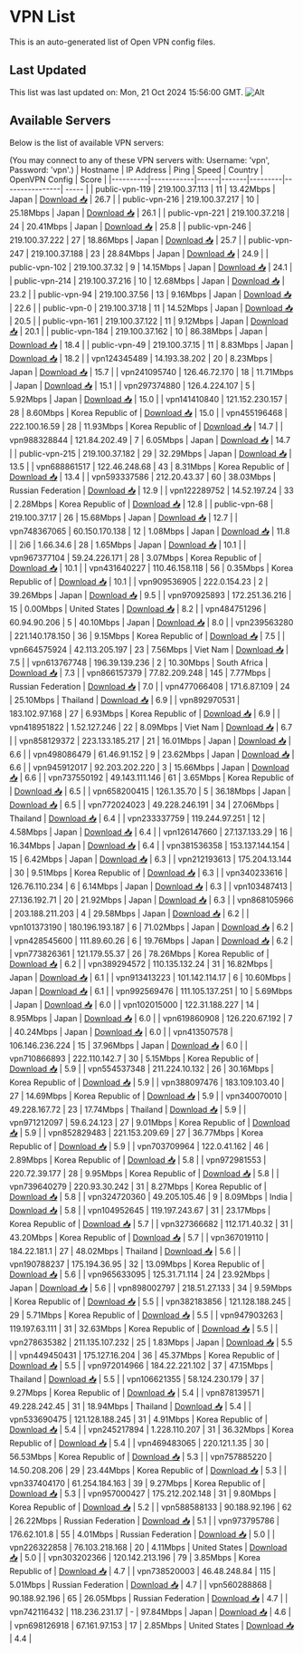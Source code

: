 # VPN List

This is an auto-generated list of Open VPN config files.

## Last Updated

This list was last updated on: Mon, 21 Oct 2024 15:56:00 GMT.
![Alt](https://repobeats.axiom.co/api/embed/186b98318ef1479477931607c1ad7d823f12451f.svg "Repobeats analytics image")

## Available Servers

Below is the list of available VPN servers:

(You may connect to any of these VPN servers with: Username: 'vpn', Password: 'vpn'.)
| Hostname | IP Address | Ping | Speed | Country | OpenVPN Config | Score |
|----------|------------|------|-------|---------|----------------| ----- |
| public-vpn-119 | 219.100.37.113 | 11 | 13.42Mbps | Japan | [Download 📥](./configs/server_0_JP.ovpn) | 26.7 |
| public-vpn-216 | 219.100.37.217 | 10 | 25.18Mbps | Japan | [Download 📥](./configs/server_1_JP.ovpn) | 26.1 |
| public-vpn-221 | 219.100.37.218 | 24 | 20.41Mbps | Japan | [Download 📥](./configs/server_2_JP.ovpn) | 25.8 |
| public-vpn-246 | 219.100.37.222 | 27 | 18.86Mbps | Japan | [Download 📥](./configs/server_3_JP.ovpn) | 25.7 |
| public-vpn-247 | 219.100.37.188 | 23 | 28.84Mbps | Japan | [Download 📥](./configs/server_4_JP.ovpn) | 24.9 |
| public-vpn-102 | 219.100.37.32 | 9 | 14.15Mbps | Japan | [Download 📥](./configs/server_5_JP.ovpn) | 24.1 |
| public-vpn-214 | 219.100.37.216 | 10 | 12.68Mbps | Japan | [Download 📥](./configs/server_6_JP.ovpn) | 23.2 |
| public-vpn-94 | 219.100.37.56 | 13 | 9.16Mbps | Japan | [Download 📥](./configs/server_7_JP.ovpn) | 22.6 |
| public-vpn-0 | 219.100.37.18 | 11 | 14.52Mbps | Japan | [Download 📥](./configs/server_8_JP.ovpn) | 20.5 |
| public-vpn-161 | 219.100.37.122 | 11 | 9.12Mbps | Japan | [Download 📥](./configs/server_9_JP.ovpn) | 20.1 |
| public-vpn-184 | 219.100.37.162 | 10 | 86.38Mbps | Japan | [Download 📥](./configs/server_10_JP.ovpn) | 18.4 |
| public-vpn-49 | 219.100.37.15 | 11 | 8.83Mbps | Japan | [Download 📥](./configs/server_11_JP.ovpn) | 18.2 |
| vpn124345489 | 14.193.38.202 | 20 | 8.23Mbps | Japan | [Download 📥](./configs/server_12_JP.ovpn) | 15.7 |
| vpn241095740 | 126.46.72.170 | 18 | 11.71Mbps | Japan | [Download 📥](./configs/server_13_JP.ovpn) | 15.1 |
| vpn297374880 | 126.4.224.107 | 5 | 5.92Mbps | Japan | [Download 📥](./configs/server_14_JP.ovpn) | 15.0 |
| vpn141410840 | 121.152.230.157 | 28 | 8.60Mbps | Korea Republic of | [Download 📥](./configs/server_15_KR.ovpn) | 15.0 |
| vpn455196468 | 222.100.16.59 | 28 | 11.93Mbps | Korea Republic of | [Download 📥](./configs/server_16_KR.ovpn) | 14.7 |
| vpn988328844 | 121.84.202.49 | 7 | 6.05Mbps | Japan | [Download 📥](./configs/server_17_JP.ovpn) | 14.7 |
| public-vpn-215 | 219.100.37.182 | 29 | 32.29Mbps | Japan | [Download 📥](./configs/server_18_JP.ovpn) | 13.5 |
| vpn688861517 | 122.46.248.68 | 43 | 8.31Mbps | Korea Republic of | [Download 📥](./configs/server_19_KR.ovpn) | 13.4 |
| vpn593337586 | 212.20.43.37 | 60 | 38.03Mbps | Russian Federation | [Download 📥](./configs/server_20_RU.ovpn) | 12.9 |
| vpn122289752 | 14.52.197.24 | 33 | 2.28Mbps | Korea Republic of | [Download 📥](./configs/server_21_KR.ovpn) | 12.8 |
| public-vpn-68 | 219.100.37.17 | 26 | 15.68Mbps | Japan | [Download 📥](./configs/server_22_JP.ovpn) | 12.7 |
| vpn748367065 | 60.150.170.138 | 12 | 1.08Mbps | Japan | [Download 📥](./configs/server_23_JP.ovpn) | 11.8 |
| 2i6 | 1.66.34.6 | 28 | 1.65Mbps | Japan | [Download 📥](./configs/server_24_JP.ovpn) | 10.1 |
| vpn967377104 | 59.24.226.171 | 28 | 3.07Mbps | Korea Republic of | [Download 📥](./configs/server_25_KR.ovpn) | 10.1 |
| vpn431640227 | 110.46.158.118 | 56 | 0.35Mbps | Korea Republic of | [Download 📥](./configs/server_26_KR.ovpn) | 10.1 |
| vpn909536905 | 222.0.154.23 | 2 | 39.26Mbps | Japan | [Download 📥](./configs/server_27_JP.ovpn) | 9.5 |
| vpn970925893 | 172.251.36.216 | 15 | 0.00Mbps | United States | [Download 📥](./configs/server_28_US.ovpn) | 8.2 |
| vpn484751296 | 60.94.90.206 | 5 | 40.10Mbps | Japan | [Download 📥](./configs/server_29_JP.ovpn) | 8.0 |
| vpn239563280 | 221.140.178.150 | 36 | 9.15Mbps | Korea Republic of | [Download 📥](./configs/server_30_KR.ovpn) | 7.5 |
| vpn664575924 | 42.113.205.197 | 23 | 7.56Mbps | Viet Nam | [Download 📥](./configs/server_31_VN.ovpn) | 7.5 |
| vpn613767748 | 196.39.139.236 | 2 | 10.30Mbps | South Africa | [Download 📥](./configs/server_32_ZA.ovpn) | 7.3 |
| vpn866157379 | 77.82.209.248 | 145 | 7.77Mbps | Russian Federation | [Download 📥](./configs/server_33_RU.ovpn) | 7.0 |
| vpn477066408 | 171.6.87.109 | 24 | 25.10Mbps | Thailand | [Download 📥](./configs/server_34_TH.ovpn) | 6.9 |
| vpn892970531 | 183.102.97.168 | 27 | 6.93Mbps | Korea Republic of | [Download 📥](./configs/server_35_KR.ovpn) | 6.9 |
| vpn418951822 | 1.52.127.246 | 22 | 8.09Mbps | Viet Nam | [Download 📥](./configs/server_36_VN.ovpn) | 6.7 |
| vpn858129372 | 223.133.185.217 | 21 | 16.01Mbps | Japan | [Download 📥](./configs/server_37_JP.ovpn) | 6.6 |
| vpn498086479 | 61.46.91.152 | 9 | 23.62Mbps | Japan | [Download 📥](./configs/server_38_JP.ovpn) | 6.6 |
| vpn945912017 | 92.203.202.220 | 3 | 15.66Mbps | Japan | [Download 📥](./configs/server_39_JP.ovpn) | 6.6 |
| vpn737550192 | 49.143.111.146 | 61 | 3.65Mbps | Korea Republic of | [Download 📥](./configs/server_40_KR.ovpn) | 6.5 |
| vpn658200415 | 126.1.35.70 | 5 | 36.18Mbps | Japan | [Download 📥](./configs/server_41_JP.ovpn) | 6.5 |
| vpn772024023 | 49.228.246.191 | 34 | 27.06Mbps | Thailand | [Download 📥](./configs/server_42_TH.ovpn) | 6.4 |
| vpn233337759 | 119.244.97.251 | 12 | 4.58Mbps | Japan | [Download 📥](./configs/server_43_JP.ovpn) | 6.4 |
| vpn126147660 | 27.137.133.29 | 16 | 16.34Mbps | Japan | [Download 📥](./configs/server_44_JP.ovpn) | 6.4 |
| vpn381536358 | 153.137.144.154 | 15 | 6.42Mbps | Japan | [Download 📥](./configs/server_45_JP.ovpn) | 6.3 |
| vpn212193613 | 175.204.13.144 | 30 | 9.51Mbps | Korea Republic of | [Download 📥](./configs/server_46_KR.ovpn) | 6.3 |
| vpn340233616 | 126.76.110.234 | 6 | 6.14Mbps | Japan | [Download 📥](./configs/server_47_JP.ovpn) | 6.3 |
| vpn103487413 | 27.136.192.71 | 20 | 21.92Mbps | Japan | [Download 📥](./configs/server_48_JP.ovpn) | 6.3 |
| vpn868105966 | 203.188.211.203 | 4 | 29.58Mbps | Japan | [Download 📥](./configs/server_49_JP.ovpn) | 6.2 |
| vpn101373190 | 180.196.193.187 | 6 | 71.02Mbps | Japan | [Download 📥](./configs/server_50_JP.ovpn) | 6.2 |
| vpn428545600 | 111.89.60.26 | 6 | 19.76Mbps | Japan | [Download 📥](./configs/server_51_JP.ovpn) | 6.2 |
| vpn773826361 | 121.179.55.37 | 26 | 78.26Mbps | Korea Republic of | [Download 📥](./configs/server_52_KR.ovpn) | 6.2 |
| vpn389294572 | 110.135.132.24 | 31 | 16.82Mbps | Japan | [Download 📥](./configs/server_53_JP.ovpn) | 6.1 |
| vpn913413223 | 101.142.114.17 | 6 | 10.60Mbps | Japan | [Download 📥](./configs/server_54_JP.ovpn) | 6.1 |
| vpn992569476 | 111.105.137.251 | 10 | 5.69Mbps | Japan | [Download 📥](./configs/server_55_JP.ovpn) | 6.0 |
| vpn102015000 | 122.31.188.227 | 14 | 8.95Mbps | Japan | [Download 📥](./configs/server_56_JP.ovpn) | 6.0 |
| vpn619860908 | 126.220.67.192 | 7 | 40.24Mbps | Japan | [Download 📥](./configs/server_57_JP.ovpn) | 6.0 |
| vpn413507578 | 106.146.236.224 | 15 | 37.96Mbps | Japan | [Download 📥](./configs/server_58_JP.ovpn) | 6.0 |
| vpn710866893 | 222.110.142.7 | 30 | 5.15Mbps | Korea Republic of | [Download 📥](./configs/server_59_KR.ovpn) | 5.9 |
| vpn554537348 | 211.224.10.132 | 26 | 30.16Mbps | Korea Republic of | [Download 📥](./configs/server_60_KR.ovpn) | 5.9 |
| vpn388097476 | 183.109.103.40 | 27 | 14.69Mbps | Korea Republic of | [Download 📥](./configs/server_61_KR.ovpn) | 5.9 |
| vpn340070010 | 49.228.167.72 | 23 | 17.74Mbps | Thailand | [Download 📥](./configs/server_62_TH.ovpn) | 5.9 |
| vpn971212097 | 59.6.24.123 | 27 | 9.01Mbps | Korea Republic of | [Download 📥](./configs/server_63_KR.ovpn) | 5.9 |
| vpn852829483 | 221.153.209.69 | 27 | 36.77Mbps | Korea Republic of | [Download 📥](./configs/server_64_KR.ovpn) | 5.9 |
| vpn703709964 | 122.0.41.162 | 46 | 2.89Mbps | Korea Republic of | [Download 📥](./configs/server_65_KR.ovpn) | 5.8 |
| vpn972981553 | 220.72.39.177 | 28 | 9.95Mbps | Korea Republic of | [Download 📥](./configs/server_66_KR.ovpn) | 5.8 |
| vpn739640279 | 220.93.30.242 | 31 | 8.27Mbps | Korea Republic of | [Download 📥](./configs/server_67_KR.ovpn) | 5.8 |
| vpn324720360 | 49.205.105.46 | 9 | 8.09Mbps | India | [Download 📥](./configs/server_68_IN.ovpn) | 5.8 |
| vpn104952645 | 119.197.243.67 | 31 | 23.17Mbps | Korea Republic of | [Download 📥](./configs/server_69_KR.ovpn) | 5.7 |
| vpn327366682 | 112.171.40.32 | 31 | 43.20Mbps | Korea Republic of | [Download 📥](./configs/server_70_KR.ovpn) | 5.7 |
| vpn367019110 | 184.22.181.1 | 27 | 48.02Mbps | Thailand | [Download 📥](./configs/server_71_TH.ovpn) | 5.6 |
| vpn190788237 | 175.194.36.95 | 32 | 13.09Mbps | Korea Republic of | [Download 📥](./configs/server_72_KR.ovpn) | 5.6 |
| vpn965633095 | 125.31.71.114 | 24 | 23.92Mbps | Japan | [Download 📥](./configs/server_73_JP.ovpn) | 5.6 |
| vpn898002797 | 218.51.27.133 | 34 | 9.59Mbps | Korea Republic of | [Download 📥](./configs/server_74_KR.ovpn) | 5.5 |
| vpn382183856 | 121.128.188.245 | 29 | 5.71Mbps | Korea Republic of | [Download 📥](./configs/server_75_KR.ovpn) | 5.5 |
| vpn947903263 | 119.197.63.111 | 31 | 32.63Mbps | Korea Republic of | [Download 📥](./configs/server_76_KR.ovpn) | 5.5 |
| vpn278635382 | 211.135.107.232 | 25 | 1.83Mbps | Japan | [Download 📥](./configs/server_77_JP.ovpn) | 5.5 |
| vpn449450431 | 175.127.16.204 | 36 | 45.37Mbps | Korea Republic of | [Download 📥](./configs/server_78_KR.ovpn) | 5.5 |
| vpn972014966 | 184.22.221.102 | 37 | 47.15Mbps | Thailand | [Download 📥](./configs/server_79_TH.ovpn) | 5.5 |
| vpn106621355 | 58.124.230.179 | 37 | 9.27Mbps | Korea Republic of | [Download 📥](./configs/server_80_KR.ovpn) | 5.4 |
| vpn878139571 | 49.228.242.45 | 31 | 18.94Mbps | Thailand | [Download 📥](./configs/server_81_TH.ovpn) | 5.4 |
| vpn533690475 | 121.128.188.245 | 31 | 4.91Mbps | Korea Republic of | [Download 📥](./configs/server_82_KR.ovpn) | 5.4 |
| vpn245217894 | 1.228.110.207 | 31 | 36.32Mbps | Korea Republic of | [Download 📥](./configs/server_83_KR.ovpn) | 5.4 |
| vpn469483065 | 220.121.1.35 | 30 | 56.53Mbps | Korea Republic of | [Download 📥](./configs/server_84_KR.ovpn) | 5.3 |
| vpn757885220 | 14.50.208.206 | 29 | 23.44Mbps | Korea Republic of | [Download 📥](./configs/server_85_KR.ovpn) | 5.3 |
| vpn337404170 | 61.254.184.163 | 39 | 9.27Mbps | Korea Republic of | [Download 📥](./configs/server_86_KR.ovpn) | 5.3 |
| vpn957000427 | 175.212.202.148 | 31 | 9.80Mbps | Korea Republic of | [Download 📥](./configs/server_87_KR.ovpn) | 5.2 |
| vpn588588133 | 90.188.92.196 | 62 | 26.22Mbps | Russian Federation | [Download 📥](./configs/server_88_RU.ovpn) | 5.1 |
| vpn973795786 | 176.62.101.8 | 55 | 4.01Mbps | Russian Federation | [Download 📥](./configs/server_89_RU.ovpn) | 5.0 |
| vpn226322858 | 76.103.218.168 | 20 | 4.11Mbps | United States | [Download 📥](./configs/server_90_US.ovpn) | 5.0 |
| vpn303202366 | 120.142.213.196 | 79 | 3.85Mbps | Korea Republic of | [Download 📥](./configs/server_91_KR.ovpn) | 4.7 |
| vpn738520003 | 46.48.248.84 | 115 | 5.01Mbps | Russian Federation | [Download 📥](./configs/server_92_RU.ovpn) | 4.7 |
| vpn560288868 | 90.188.92.196 | 65 | 26.05Mbps | Russian Federation | [Download 📥](./configs/server_93_RU.ovpn) | 4.7 |
| vpn742116432 | 118.236.231.17 | - | 97.84Mbps | Japan | [Download 📥](./configs/server_94_JP.ovpn) | 4.6 |
| vpn698126918 | 67.161.97.153 | 17 | 2.85Mbps | United States | [Download 📥](./configs/server_95_US.ovpn) | 4.4 |
